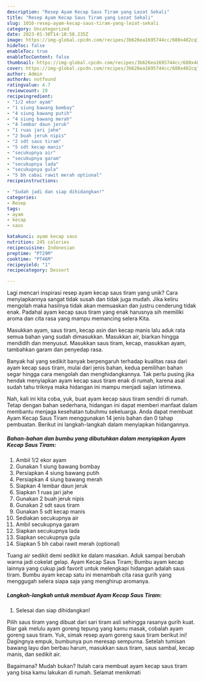 ```yaml
---
description: "Resep Ayam Kecap Saus Tiram yang Lezat Sekali"
title: "Resep Ayam Kecap Saus Tiram yang Lezat Sekali"
slug: 1016-resep-ayam-kecap-saus-tiram-yang-lezat-sekali
category: Uncategorized
date: 2023-01-30T14:10:58.235Z
image: https://img-global.cpcdn.com/recipes/3b626ea1695744cc/680x482cq70/ayam-kecap-saus-tiram-foto-resep-utama.jpg
hideToc: false
enableToc: true
enableTocContent: false
thumbnail: https://img-global.cpcdn.com/recipes/3b626ea1695744cc/680x482cq70/ayam-kecap-saus-tiram-foto-resep-utama.jpg
cover: https://img-global.cpcdn.com/recipes/3b626ea1695744cc/680x482cq70/ayam-kecap-saus-tiram-foto-resep-utama.jpg
author: Admin
authorAv: notfound
ratingvalue: 4.7
reviewcount: 19
recipeingredient:
- "1/2 ekor ayam"
- "1 siung bawang bombay"
- "4 siung bawang putih"
- "4 siung bawang merah"
- "4 lembar daun jeruk"
- "1 ruas jari jahe"
- "2 buah jeruk nipis"
- "2 sdt saus tiram"
- "5 sdt kecap manis"
- "secukupnya air"
- "secukupnya garam"
- "secukupnya lada"
- "secukupnya gula"
- "5 bh cabai rawit merah optional"
recipeinstructions:

- "Sudah jadi dan siap dihidangkan!"
categories:
- Resep
tags:
- ayam
- kecap
- saus

katakunci: ayam kecap saus 
nutrition: 245 calories
recipecuisine: Indonesian
preptime: "PT29M"
cooktime: "PT46M"
recipeyield: "1"
recipecategory: Dessert

---
```





Lagi mencari inspirasi resep ayam kecap saus tiram yang unik? Cara menyiapkannya sangat tidak susah dan tidak juga mudah. Jika keliru mengolah maka hasilnya tidak akan memuaskan dan justru cenderung tidak enak. Padahal ayam kecap saus tiram yang enak harusnya sih memiliki aroma dan cita rasa yang mampu memancing selera Kita.





Masukkan ayam, saus tiram, kecap asin dan kecap manis lalu aduk rata semua bahan yang sudah dimasukkan. Masukkan air, biarkan hingga mendidih dan menyusut. Masukkan saus tiram, kecap, masukkan ayam, tambahkan garam dan penyedap rasa.

Banyak hal yang sedikit banyak berpengaruh terhadap kualitas rasa dari ayam kecap saus tiram, mulai dari jenis bahan, kedua pemilihan bahan segar hingga cara mengolah dan menghidangkannya. Tak perlu pusing jika hendak menyiapkan ayam kecap saus tiram enak di rumah, karena asal sudah tahu triknya maka hidangan ini mampu menjadi sajian istimewa.






Nah, kali ini kita coba, yuk, buat ayam kecap saus tiram sendiri di rumah. Tetap dengan bahan sederhana, hidangan ini dapat memberi manfaat dalam membantu menjaga kesehatan tubuhmu sekeluarga. Anda dapat membuat Ayam Kecap Saus Tiram menggunakan 14 jenis bahan dan 0 tahap pembuatan. Berikut ini langkah-langkah dalam menyiapkan hidangannya.

<!--inarticleads1-->

##### Bahan-bahan dan bumbu yang dibutuhkan dalam menyiapkan Ayam Kecap Saus Tiram:

1. Ambil 1/2 ekor ayam
1. Gunakan 1 siung bawang bombay
1. Persiapkan 4 siung bawang putih
1. Persiapkan 4 siung bawang merah
1. Siapkan 4 lembar daun jeruk
1. Siapkan 1 ruas jari jahe
1. Gunakan 2 buah jeruk nipis
1. Gunakan 2 sdt saus tiram
1. Gunakan 5 sdt kecap manis
1. Sediakan secukupnya air
1. Ambil secukupnya garam
1. Siapkan secukupnya lada
1. Siapkan secukupnya gula
1. Siapkan 5 bh cabai rawit merah (optional)


Tuang air sedikit demi sedikit ke dalam masakan. Aduk sampai berubah warna jadi cokelat gelap. Ayam Kecap Saus Tiram; Bumbu ayam kecap lainnya yang cukup jadi favorit untuk melengkapi hidangan adalah saus tiram. Bumbu ayam kecap satu ini menambah cita rasa gurih yang menggugah selera siapa saja yang menghirup aromanya. 

<!--inarticleads2-->

##### Langkah-langkah untuk membuat Ayam Kecap Saus Tiram:


1. Selesai dan siap dihidangkan!

Pilih saus tiram yang dibuat dari sari tiram asli sehingga rasanya gurih kuat. Biar gak melulu ayam goreng tepung yang kamu masak, cobalah ayam goreng saus tiram. Yuk, simak resep ayam goreng saus tiram berikut ini! Dagingnya empuk, bumbunya pun meresap sempurna. Setelah tumisan bawang layu dan berbau harum, masukkan saus tiram, saus sambal, kecap manis, dan sedikit air. 

Bagaimana? Mudah bukan? Itulah cara membuat ayam kecap saus tiram yang bisa kamu lakukan di rumah. Selamat menikmati
